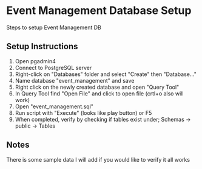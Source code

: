 # Event Management Database Setup

Steps to setup Event Management DB

## Setup Instructions
1. Open pgadmin4
2. Connect to PostgreSQL server
3. Right-click on "Databases" folder and select "Create" then "Database..."
4. Name database "event_management" and save
5. Right click on the newly created database and open "Query Tool"
6. In Query Tool find "Open File" and click to open file (crtl+o also will work)
7. Open "event_management.sql"
8. Run script with "Execute" (looks like play button) or F5
9. When completed, verify by checking if tables exist under; Schemas -> public -> Tables


## Notes
There is some sample data I will add if you would like to verify it all works
